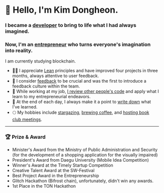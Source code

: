 # 👋 Hello, I'm Kim Dongheon.

### I became a <u>developer</u> to bring to life what I had always imagined.
### Now, I'm an <u>entrepreneur</u> who turns everyone's imagination into reality.

I am currently studying blockchain.

- 🏃🏻 I appreciate <u>Lean</u> principles and have improved four projects in three months, always attentive to user feedback.
- 💬 I consider <u>feedback</u> to be crucial and was the first to introduce a feedback culture within the team.
- 🏢 While working at my job, <u>I review other people's code</u> and apply what I learn to my entrepreneurial endeavors.
- 📝 At the end of each day, I always make it a point to <u>write down</u> what I've learned.
- 🌕 My hobbies include <u>stargazing</u>, <u>brewing coffee</u>, and <u>hosting book club meetings</u>.

---

### 🏆 Prize & Award

- Minister's Award from the Ministry of Public Administration and Security (for the development of a shopping application for the visually impaired)
- President's Award from Daegu University (Mobile Idea Competition)
- Winner's Award at the Timely Startup Competition
- Creative Talent Award at the SW-Festival
- Best Project Award in the Entrepreneurship
- Glitch Hackathon (Bifrost chain), unfortunately, didn't win any awards.
- 1st Place in the TON Hackathon
